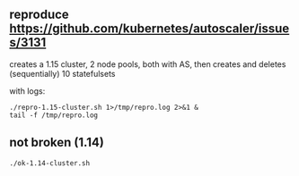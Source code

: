## reproduce https://github.com/kubernetes/autoscaler/issues/3131


creates a 1.15 cluster, 2 node pools, both with AS, then creates and deletes (sequentially) 10 statefulsets

with logs:
```
./repro-1.15-cluster.sh 1>/tmp/repro.log 2>&1 &
tail -f /tmp/repro.log
```

## not broken (1.14)

```
./ok-1.14-cluster.sh
```

